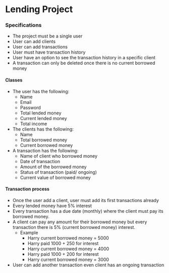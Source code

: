 # Lending Project 
### Specifications
- The project must be a single user
- User can add clients 
- User can add transactions
- User must have transaction history 
- User have an option to see the transaction history in a specific client
- A transaction can only be deleted once there is no current borrowed money
#### Classes
- The user has the following:
    - Name
    - Email
    - Password
    - Total lended money
    - Current lended money
    - Total income
- The clients has the following:
    - Name
    - Total borrowed money
    - Current borrowed money
- A transaction has the following:
    - Name of client who borrowed money
    - Date of transaction
    - Amount of the borrowed money
    - Status of transaction (paid/ ongoing)
    - Current value of borrowed money
#### Transaction process
- Once the user add a client, user must add its first transactions already
- Every lended money have 5% interest 
- Every transaction has a due date (monthly) where the client must pay its borrowed money.
- A client can pay any amount for their borrowed money but every transaction there is 5% (current borrowed money) interest.
    - Example 
        - Harry current borrowed money = 5000
        - Harry paid 1000 + 250 for interest
        - Harry current borrowed money = 4000
        - Harry paid 1000 + 200 for interest 
        - Harry current borrowed money = 3000
- User can add another transaction even client has an ongoing transaction
